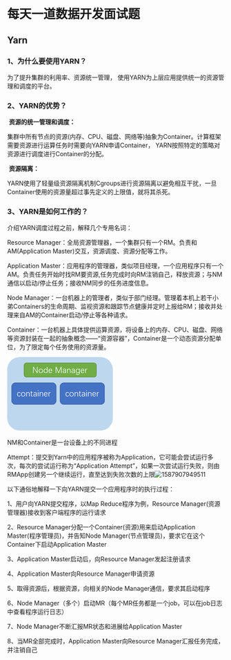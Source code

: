# 	每天一道数据开发面试题

## Yarn

### 1、为什么要使用YARN？

为了提升集群的利用率、资源统一管理， 使用YARN为上层应用提供统一的资源管理和调度的平台。

### 2、YARN的优势？

​    **资源的统一管理和调度：**

   集群中所有节点的资源(内存、CPU、磁盘、网络等)抽象为Container。计算框架需要资源进行运算任务时需要向YARN申请Container， YARN按照特定的策略对资源进行调度进行Container的分配。

​    **资源隔离：**

   YARN使用了轻量级资源隔离机制Cgroups进行资源隔离以避免相互干扰，一旦Container使用的资源量超过事先定义的上限值，就将其杀死。

### 3、YARN是如何工作的？

介绍YARN调度过程之前，解释几个专用名词：

Resource Manager：全局资源管理器，一个集群只有一个RM。负责和AM(Application Master)交互，资源调度、资源分配等工作。

Application Master：应用程序的管理器，类似项目经理，一个应用程序只有一个AM。负责任务开始时找RM要资源,任务完成时向RM注销自己，释放资源；与NM通信以启动/停止任务；接收NM同步的任务进度信息。

Node Manager：一台机器上的管理者，类似于部门经理。管理着本机上若干小弟Containers的生命周期、监视资源和跟踪节点健康并定时上报给RM；接收并处理来自AM的Container启动/停止等各种请求。

Container：一台机器上具体提供运算资源，将设备上的内存、CPU、磁盘、网络等资源封装在一起的抽象概念——“资源容器”，Container是一个动态资源分配单位，为了限定每个任务使用的资源量。

![img](https://github.com/javaslin/everydayData/blob/master/typora-user-images/clip_image002.png)



NM和Container是一台设备上的不同进程

Attempt：提交到Yarn中的应用程序被称为Application，它可能会尝试运行多次，每次的尝试运行称为“Application Attempt”，如果一次尝试运行失败，则由RMApp创建另一个继续运行，直至达到失败次数的上限![1587907949511](C:\Users\10033\AppData\Roaming\Typora\typora-user-images\1587907949511.png)

以下通俗地解释一下向YARN提交一个应用程序时的执行过程：

1、用户向YARN提交程序，以Map Reduce程序为例，Resource Manager(资源管理器)接收到客户端程序的运行请求

2、Resource Manager分配一个Container(资源)用来启动Application Master(程序管理员)，并告知Node Manager(节点管理员)，要求它在这个Container下启动Application Master

3、Application Master启动后，向Resource Manager发起注册请求

4、Application Master向Resource Manager申请资源

5、取得资源后，根据资源，向相关的Node Manager通信，要求其启动程序

6、Node Manager（多个）启动MR（每个MR任务都是一个job，可以在job日志中查看程序运行日志）

7、Node Manager不断汇报MR状态和进展给Application Master

8、当MR全部完成时，Application Master向Resource Manager汇报任务完成，并注销自己